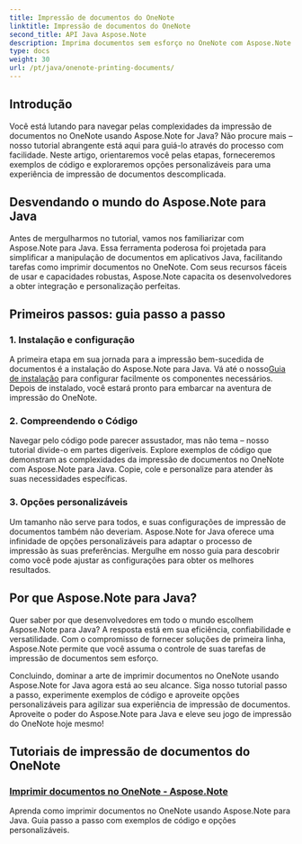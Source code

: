 ```yaml
---
title: Impressão de documentos do OneNote
linktitle: Impressão de documentos do OneNote
second_title: API Java Aspose.Note
description: Imprima documentos sem esforço no OneNote com Aspose.Note para Java. Esses tutoriais oferecem orientação passo a passo e exemplos de código para impressão perfeita de documentos.
type: docs
weight: 30
url: /pt/java/onenote-printing-documents/
---
```


## Introdução

Você está lutando para navegar pelas complexidades da impressão de documentos no OneNote usando Aspose.Note for Java? Não procure mais – nosso tutorial abrangente está aqui para guiá-lo através do processo com facilidade. Neste artigo, orientaremos você pelas etapas, forneceremos exemplos de código e exploraremos opções personalizáveis para uma experiência de impressão de documentos descomplicada.

## Desvendando o mundo do Aspose.Note para Java

Antes de mergulharmos no tutorial, vamos nos familiarizar com Aspose.Note para Java. Essa ferramenta poderosa foi projetada para simplificar a manipulação de documentos em aplicativos Java, facilitando tarefas como imprimir documentos no OneNote. Com seus recursos fáceis de usar e capacidades robustas, Aspose.Note capacita os desenvolvedores a obter integração e personalização perfeitas.

## Primeiros passos: guia passo a passo

### 1. Instalação e configuração

 A primeira etapa em sua jornada para a impressão bem-sucedida de documentos é a instalação do Aspose.Note para Java. Vá até o nosso[Guia de instalação](https://releases.aspose.com/note/java/) para configurar facilmente os componentes necessários. Depois de instalado, você estará pronto para embarcar na aventura de impressão do OneNote.

### 2. Compreendendo o Código

Navegar pelo código pode parecer assustador, mas não tema – nosso tutorial divide-o em partes digeríveis. Explore exemplos de código que demonstram as complexidades da impressão de documentos no OneNote com Aspose.Note para Java. Copie, cole e personalize para atender às suas necessidades específicas.

### 3. Opções personalizáveis

Um tamanho não serve para todos, e suas configurações de impressão de documentos também não deveriam. Aspose.Note for Java oferece uma infinidade de opções personalizáveis para adaptar o processo de impressão às suas preferências. Mergulhe em nosso guia para descobrir como você pode ajustar as configurações para obter os melhores resultados.

## Por que Aspose.Note para Java?

Quer saber por que desenvolvedores em todo o mundo escolhem Aspose.Note para Java? A resposta está em sua eficiência, confiabilidade e versatilidade. Com o compromisso de fornecer soluções de primeira linha, Aspose.Note permite que você assuma o controle de suas tarefas de impressão de documentos sem esforço.

Concluindo, dominar a arte de imprimir documentos no OneNote usando Aspose.Note for Java agora está ao seu alcance. Siga nosso tutorial passo a passo, experimente exemplos de código e aproveite opções personalizáveis para agilizar sua experiência de impressão de documentos. Aproveite o poder do Aspose.Note para Java e eleve seu jogo de impressão do OneNote hoje mesmo!
## Tutoriais de impressão de documentos do OneNote
### [Imprimir documentos no OneNote - Aspose.Note](./print-documents/)
Aprenda como imprimir documentos no OneNote usando Aspose.Note para Java. Guia passo a passo com exemplos de código e opções personalizáveis.